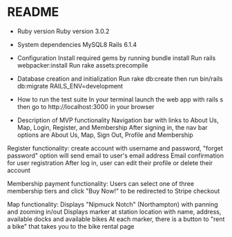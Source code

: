 # README

* Ruby version
Ruby version 3.0.2

* System dependencies
MySQL8
Rails 6.1.4

* Configuration
Install required gems by running bundle install
Run rails webpacker:install
Run rake assets:precompile

* Database creation and initialization
Run rake db:create
then run bin/rails db:migrate RAILS_ENV=development

* How to run the test suite
In your terminal launch the web app with rails s then go to http://localhost:3000 in your browser

* Description of MVP functionality
Navigation bar with links to About Us, Map, Login, Register, and Membership
After signing in, the nav bar options are About Us, Map, Sign Out, Profile and Membership 

Register functionality: create account with username and password, "forget password" option will send email to user's email address
Email confirmation for user registration 
After log in, user can edit their profile or delete their account

Membership payment functionality: Users can select one of three membership tiers and click "Buy Now!" to be redirected to Stripe checkout

Map functionality: Displays "Nipmuck Notch" (Northampton) with panning and zooming in/out
Displays marker at station location with name, address, available docks and available bikes
At each marker, there is a button to "rent a bike" that takes you to the bike rental page

